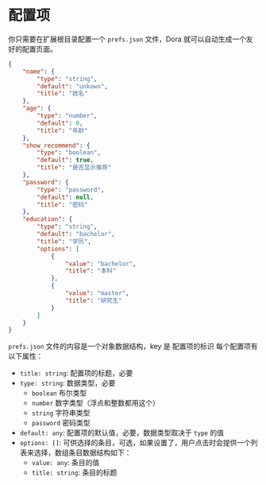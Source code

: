 # 配置项

你只需要在扩展根目录配置一个 `prefs.json` 文件，Dora 就可以自动生成一个友好的配置页面。

```json
{
    "name": {
        "type": "string",
        "default": "unkown",
        "title": "姓名"
    },
    "age": {
        "type": "number",
        "default": 0,
        "title": "年龄"
    },
    "show_recommend": {
        "type": "boolean",
        "default": true,
        "title": "是否显示推荐"
    },
    "password": {
        "type": "password",
        "default": null,
        "title": "密码"
    },
    "education": {
        "type": "string",
        "default": "bachelor",
        "title": "学历",
        "options": [
            {
                "value": "bachelor",
                "title": "本科"
            },
            {
                "value": "master",
                "title": "研究生"
            } 
        ]
    }
}
```

`prefs.json` 文件的内容是一个对象数据结构，key 是 配置项的标识
每个配置项有以下属性：
 - `title: string`: 配置项的标题，必要
 - `type: string`: 数据类型，必要
   - `boolean` 布尔类型
   - `number` 数字类型（浮点和整数都用这个）
   - `string` 字符串类型
   - `password` 密码类型
 - `default: any`: 配置项的默认值，必要，数据类型取决于 `type` 的值
 - `options: []`: 可供选择的条目，可选，如果设置了，用户点击时会提供一个列表来选择，数组条目数据结构如下：
   - `value: any`: 条目的值
   - `title: string`: 条目的标题